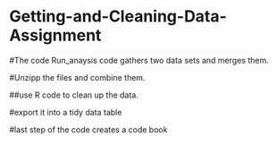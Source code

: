 # Getting-and-Cleaning-Data-Assignment

#The code Run_anaysis code gathers two data sets and merges them.  

#Unzipp the files and combine them.

##use R code to clean up the data.  

#export it into a tidy data table

#last step of the code creates a code book 
